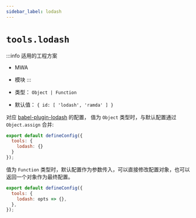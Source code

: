 ```yaml
---
sidebar_label: lodash
---
```


# `tools.lodash`

:::info 适用的工程方案
* MWA
* 模块
:::

* 类型： `Object | Function`
* 默认值： `{ id: [ 'lodash', 'ramda' ] }`


对应 [babel-plugin-lodash](https://github.com/lodash/babel-plugin-lodash) 的配置，
值为 `Object` 类型时，与默认配置通过 `Object.assign` 合并:


```js title="modern.config.js"
export default defineConfig({
  tools: {
    lodash: {}
  }
});
```

值为 `Function` 类型时，默认配置作为参数传入，可以直接修改配置对象，也可以返回一个对象作为最终配置。

```js title="modern.config.js"
export default defineConfig({
  tools: {
    lodash: opts => {},
  },
});
```
